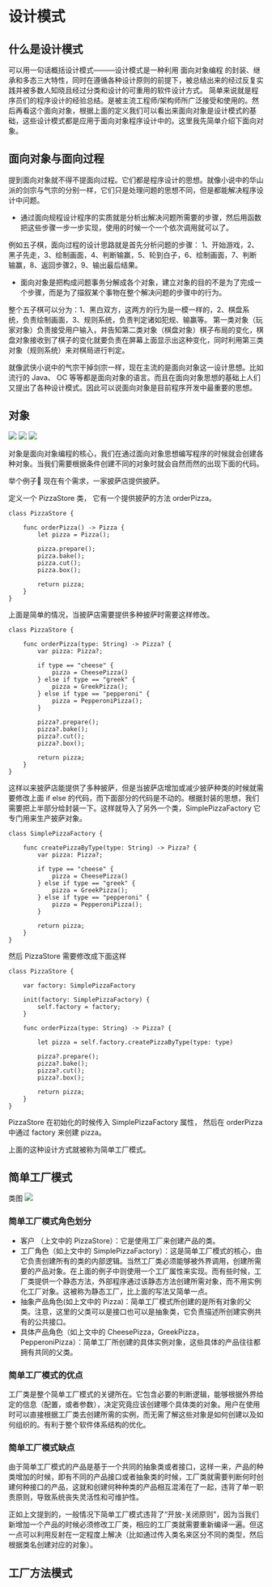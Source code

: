 # 设计模式
## 什么是设计模式
可以用一句话概括设计模式———设计模式是一种利用 面向对象编程 的封装、继承和多态三大特性，同时在遵循各种设计原则的前提下，被总结出来的经过反复实践并被多数人知晓且经过分类和设计的可重用的软件设计方式。
简单来说就是程序员们的程序设计的经验总结。是被主流工程师/架构师所广泛接受和使用的。然后再看这个面向对象，根据上面的定义我们可以看出来面向对象是设计模式的基础，这些设计模式都是应用于面向对象程序设计中的。这里我先简单介绍下面向对象。
## 面向对象与面向过程
提到面向对象就不得不提面向过程。它们都是程序设计的思想。就像小说中的华山派的剑宗与气宗的分别一样，它们只是处理问题的思想不同，但是都能解决程序设计中问题。
- 通过面向规程设计程序的实质就是分析出解决问题所需要的步骤，然后用函数把这些步骤一步一步实现，使用的时候一个一个依次调用就可以了。

例如五子棋，面向过程的设计思路就是首先分析问题的步骤：
1、开始游戏，2、黑子先走，3、绘制画面，4、判断输赢，5、轮到白子，6、绘制画面，7、判断输赢，8、返回步骤2，9、输出最后结果。
- 面向对象是把构成问题事务分解成各个对象，建立对象的目的不是为了完成一个步骤，而是为了描叙某个事物在整个解决问题的步骤中的行为。

整个五子棋可以分为：1、黑白双方，这两方的行为是一模一样的，2、棋盘系统，负责绘制画面，3、规则系统，负责判定诸如犯规、输赢等。
第一类对象（玩家对象）负责接受用户输入，并告知第二类对象（棋盘对象）棋子布局的变化，棋盘对象接收到了棋子的变化就要负责在屏幕上面显示出这种变化，同时利用第三类对象（规则系统）来对棋局进行判定。

就像武侠小说中的气宗干掉剑宗一样，现在主流的是面向对象这一设计思想。比如流行的 Java、 OC 等等都是面向对象的语言。而且在面向对象思想的基础上人们又提出了各种设计模式。因此可以说面向对象是目前程序开发中最重要的思想。

## 对象
![](./images/factory-pattern-1.jpeg)
![](./images/factory-pattern-2.jpg)
![](./images/factory-pattern-3.jpeg)

对象是面向对象编程的核心，我们在通过面向对象思想编写程序的时候就会创建各种对象。当我们需要根据条件创建不同的对象时就会自然而然的出现下面的代码。

举个例子🌰
现在有个需求，一家披萨店提供披萨。

定义一个 PizzaStore 类， 它有一个提供披萨的方法 orderPizza。
```
class PizzaStore {
    
    func orderPizza() -> Pizza {
        let pizza = Pizza();
        
        pizza.prepare();
        pizza.bake();
        pizza.cut();
        pizza.box();
        
        return pizza;
    }
}
```
上面是简单的情况，当披萨店需要提供多种披萨时需要这样修改。

```
class PizzaStore {
    
    func orderPizza(type: String) -> Pizza? {
        var pizza: Pizza?;
        
        if type == "cheese" {
            pizza = CheesePizza()
        } else if type == "greek" {
            pizza = GreekPizza();
        } else if type == "pepperoni" {
            pizza = PepperoniPizza();
        }
        
        pizza?.prepare();
        pizza?.bake();
        pizza?.cut();
        pizza?.box();
        
        return pizza;
    }
}
```
这样以来披萨店能提供了多种披萨，但是当披萨店增加或减少披萨种类的时候就需要修改上面 if else 的代码，而下面部分的代码是不动的。根据封装的思想，我们需要把上半部分给封装一下。这样就导入了另外一个类，SimplePizzaFactory 它专门用来生产披萨对象。

```
class SimplePizzaFactory {
    
    func createPizzaByType(type: String) -> Pizza? {
        var pizza: Pizza?;
        
        if type == "cheese" {
            pizza = CheesePizza()
        } else if type == "greek" {
            pizza = GreekPizza();
        } else if type == "pepperoni" {
            pizza = PepperoniPizza();
        }
        
        return pizza;
    }
}
```

然后 PizzaStore 需要修改成下面这样

```
class PizzaStore {
    
    var factory: SimplePizzaFactory
    
    init(factory: SimplePizzaFactory) {
        self.factory = factory;
    }
    
    func orderPizza(type: String) -> Pizza? {
        
        let pizza = self.factory.createPizzaByType(type: type)
        
        pizza?.prepare();
        pizza?.bake();
        pizza?.cut();
        pizza?.box();
        
        return pizza;
    }
}
```
PizzaStore 在初始化的时候传入 SimplePizzaFactory 属性， 然后在 orderPizza 中通过 factory 来创建 pizza。

上面的这种设计方式就被称为简单工厂模式。
## 简单工厂模式

类图
![](./images/factory-pattern-4.png)


### 简单工厂模式角色划分
- 客户 （上文中的 PizzaStore）：它是使用工厂来创建产品的类。
- 工厂角色（如上文中的 SimplePizzaFactory）：这是简单工厂模式的核心，由它负责创建所有的类的内部逻辑。当然工厂类必须能够被外界调用，创建所需要的产品对象。在上面的例子中则使用一个工厂属性来实现。而有些时候，工厂类提供一个静态方法，外部程序通过该静态方法创建所需对象，而不用实例化工厂对象。这被称为静态工厂，比上面的写法又简单一点。
- 抽象产品角色(如上文中的 Pizza)：简单工厂模式所创建的是所有对象的父类。注意，这里的父类可以是接口也可以是抽象类，它负责描述所创建实例共有的公共接口。
- 具体产品角色（如上文中的 CheesePizza，GreekPizza，PepperoniPizza）：简单工厂所创建的具体实例对象，这些具体的产品往往都拥有共同的父类。

### 简单工厂模式的优点

工厂类是整个简单工厂模式的关键所在。它包含必要的判断逻辑，能够根据外界给定的信息（配置，或者参数），决定究竟应该创建哪个具体类的对象。用户在使用时可以直接根据工厂类去创建所需的实例，而无需了解这些对象是如何创建以及如何组织的。有利于整个软件体系结构的优化。

### 简单工厂模式缺点
由于简单工厂模式的产品是基于一个共同的抽象类或者接口，这样一来，产品的种类增加的时候，即有不同的产品接口或者抽象类的时候，工厂类就需要判断何时创建何种接口的产品，这就和创建何种种类的产品相互混淆在了一起，违背了单一职责原则，导致系统丧失灵活性和可维护性。

正如上文提到的，一般情况下简单工厂模式违背了“开放-关闭原则”，因为当我们新增加一个产品的时候必须修改工厂类，相应的工厂类就需要重新编译一遍。但这一点可以利用反射在一定程度上解决（比如通过传入类名来区分不同的类型，然后根据类名创建对应的对象）。

## 工厂方法模式


